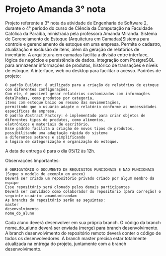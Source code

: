 # Projeto Amanda 3° nota
Projeto referente a 3° nota da atividade de Engenharia de Software 2, durante o 4° período do curso de Ciência da Computação na Faculdade Católica da Paraíba, ministrada pela professora Amanda Miranda.
Sistema de Gerenciamento de Estoque (Arquitetura em Camadas)Sistema para controle e gerenciamento de estoque em uma empresa. Permite o cadastro, atualização e exclusão de itens, além da geração de relatórios de inventário. A arquitetura em camadas facilita a divisão entre interface, lógica de negócios e persistência de dados.  Integração com PostgreSQL para armazenar informações de produtos, histórico de transações e níveis de estoque. 
A interface, web ou desktop para facilitar o acesso. 
Padrões de projeto:

    O padrão Builder: é utilizado para a criação de relatórios de estoque com diferentes configurações. 
    Com ele, é possível gerar relatórios customizados com informações detalhadas, como produtos por categoria, 
    itens com estoque baixo ou resumo das movimentações,
    permitindo que o usuário adapte o relatório conforme as necessidades específicas da empresa.
    O padrão Abstract Factory: é implementado para criar objetos de diferentes tipos de produtos, como alimentos, 
    eletrônicos e materiais de escritório. 
    Esse padrão facilita a criação de novos tipos de produtos, possibilitando uma adaptação rápida do sistema
    a diferentes setores e simplificando
    a lógica de categorização e organização do estoque.

A data de entrega é para o dia 05/12 às 12h.

Observações Importantes: 

    É OBRIGATÓRIO O DOCUMENTO DE REQUISITOS FUNCIONAIS E NAO FUNCIONAIS (Segue o modelo de exemplo em anexo)
    Deverá ser criado um repositório privado criado por algum membro da equipe 
    Esse repositório será clonado pelos demais participantes
    Deverá ser convidado como colaborador do repositório (para correção) o  seguinte usuário: amandamirandam  
    As branchs do repositório serão as seguintes: 
    master 
    desenvolvimento 
    nome_do_aluno

Cada aluno deverá desenvolver em sua própria branch. 
O código da branch nome_do_aluno deverá ser enviada (merge) para branch desenvolvimento.
A branch desenvolvimento do repositório remoto deverá conter o código de todos os  desenvolvedores.
A branch master precisa estar totalmente atualizada na entrega do projeto, juntamente com a branch desenvolvimento.
